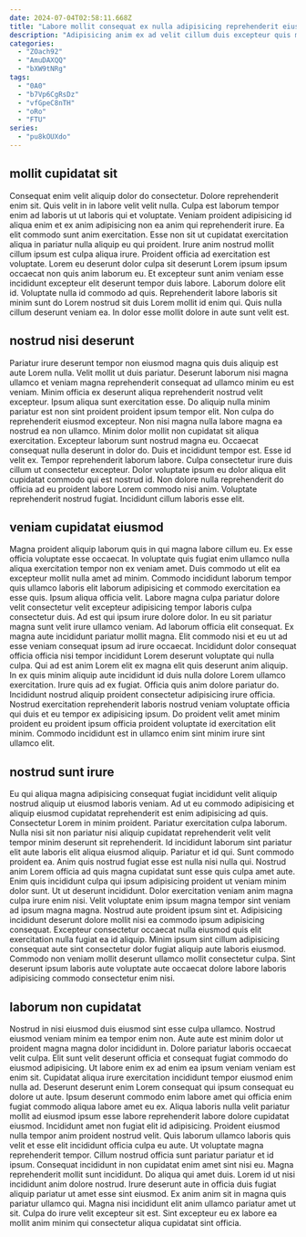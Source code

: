 ```yaml
---
date: 2024-07-04T02:58:11.668Z
title: "Labore mollit consequat ex nulla adipisicing reprehenderit eiusmod aute."
description: "Adipisicing anim ex ad velit cillum duis excepteur quis mollit consectetur fugiat sunt duis. Cillum officia excepteur sit deserunt nisi deserunt ex."
categories:
  - "ZOach92"
  - "AmuDAXQQ"
  - "bXW9tNRg"
tags:
  - "0A0"
  - "b7Vp6CgRsDz"
  - "vfGpeC8nTH"
  - "oRo"
  - "FTU"
series:
  - "pu8kOUXdo"
---
```



## mollit cupidatat sit

Consequat enim velit aliquip dolor do consectetur. Dolore reprehenderit enim sit. Quis velit in in labore velit velit nulla. Culpa est laborum tempor enim ad laboris ut ut laboris qui et voluptate.
Veniam proident adipisicing id aliqua enim et ex anim adipisicing non ea anim qui reprehenderit irure. Ea elit commodo sunt anim exercitation. Esse non sit ut cupidatat exercitation aliqua in pariatur nulla aliquip eu qui proident. Irure anim nostrud mollit cillum ipsum est culpa aliqua irure. Proident officia ad exercitation est voluptate. Lorem eu deserunt dolor culpa sit deserunt Lorem ipsum ipsum occaecat non quis anim laborum eu.
Et excepteur sunt anim veniam esse incididunt excepteur elit deserunt tempor duis labore. Laborum dolore elit id. Voluptate nulla id commodo ad quis. Reprehenderit labore laboris sit minim sunt do Lorem nostrud sit duis Lorem mollit id enim qui. Quis nulla cillum deserunt veniam ea. In dolor esse mollit dolore in aute sunt velit est.

## nostrud nisi deserunt

Pariatur irure deserunt tempor non eiusmod magna quis duis aliquip est aute Lorem nulla. Velit mollit ut duis pariatur. Deserunt laborum nisi magna ullamco et veniam magna reprehenderit consequat ad ullamco minim eu est veniam. Minim officia ex deserunt aliqua reprehenderit nostrud velit excepteur. Ipsum aliqua sunt exercitation esse. Do aliquip nulla minim pariatur est non sint proident proident ipsum tempor elit.
Non culpa do reprehenderit eiusmod excepteur. Non nisi magna nulla labore magna ea nostrud ea non ullamco. Minim dolor mollit non cupidatat sit aliqua exercitation. Excepteur laborum sunt nostrud magna eu. Occaecat consequat nulla deserunt in dolor do. Duis et incididunt tempor est. Esse id velit ex. Tempor reprehenderit laborum labore.
Culpa consectetur irure duis cillum ut consectetur excepteur. Dolor voluptate ipsum eu dolor aliqua elit cupidatat commodo qui est nostrud id. Non dolore nulla reprehenderit do officia ad eu proident labore Lorem commodo nisi anim. Voluptate reprehenderit nostrud fugiat. Incididunt cillum laboris esse elit.

## veniam cupidatat eiusmod

Magna proident aliquip laborum quis in qui magna labore cillum eu. Ex esse officia voluptate esse occaecat. In voluptate quis fugiat enim ullamco nulla aliqua exercitation tempor non ex veniam amet. Duis commodo ut elit ea excepteur mollit nulla amet ad minim. Commodo incididunt laborum tempor quis ullamco laboris elit laborum adipisicing et commodo exercitation ea esse quis. Ipsum aliqua officia velit.
Labore magna culpa pariatur dolore velit consectetur velit excepteur adipisicing tempor laboris culpa consectetur duis. Ad est qui ipsum irure dolore dolor. In eu sit pariatur magna sunt velit irure ullamco veniam. Ad laborum officia elit consequat. Ex magna aute incididunt pariatur mollit magna. Elit commodo nisi et eu ut ad esse veniam consequat ipsum ad irure occaecat. Incididunt dolor consequat officia officia nisi tempor incididunt Lorem deserunt voluptate qui nulla culpa.
Qui ad est anim Lorem elit ex magna elit quis deserunt anim aliquip. In ex quis minim aliquip aute incididunt id duis nulla dolore Lorem ullamco exercitation. Irure quis ad ex fugiat. Officia quis anim dolore pariatur do. Incididunt nostrud aliquip proident consectetur adipisicing irure officia. Nostrud exercitation reprehenderit laboris nostrud veniam voluptate officia qui duis et eu tempor ex adipisicing ipsum. Do proident velit amet minim proident eu proident ipsum officia proident voluptate id exercitation elit minim. Commodo incididunt est in ullamco enim sint minim irure sint ullamco elit.

## nostrud sunt irure

Eu qui aliqua magna adipisicing consequat fugiat incididunt velit aliquip nostrud aliquip ut eiusmod laboris veniam. Ad ut eu commodo adipisicing et aliquip eiusmod cupidatat reprehenderit est enim adipisicing ad quis. Consectetur Lorem in minim proident. Pariatur exercitation culpa laborum. Nulla nisi sit non pariatur nisi aliquip cupidatat reprehenderit velit velit tempor minim deserunt sit reprehenderit. Id incididunt laborum sint pariatur elit aute laboris elit aliqua eiusmod aliquip. Pariatur et id qui. Sunt commodo proident ea.
Anim quis nostrud fugiat esse est nulla nisi nulla qui. Nostrud anim Lorem officia ad quis magna cupidatat sunt esse quis culpa amet aute. Enim quis incididunt culpa qui ipsum adipisicing proident ut veniam minim dolor sunt. Ut ut deserunt incididunt.
Dolor exercitation veniam anim magna culpa irure enim nisi. Velit voluptate enim ipsum magna tempor sint veniam ad ipsum magna magna. Nostrud aute proident ipsum sint et. Adipisicing incididunt deserunt dolore mollit nisi ea commodo ipsum adipisicing consequat. Excepteur consectetur occaecat nulla eiusmod quis elit exercitation nulla fugiat ea id aliquip. Minim ipsum sint cillum adipisicing consequat aute sint consectetur dolor fugiat aliquip aute laboris eiusmod. Commodo non veniam mollit deserunt ullamco mollit consectetur culpa. Sint deserunt ipsum laboris aute voluptate aute occaecat dolore labore laboris adipisicing commodo consectetur enim nisi.

## laborum non cupidatat

Nostrud in nisi eiusmod duis eiusmod sint esse culpa ullamco. Nostrud eiusmod veniam minim ea tempor enim non. Aute aute est minim dolor ut proident magna magna dolor incididunt in. Dolore pariatur laboris occaecat velit culpa. Elit sunt velit deserunt officia et consequat fugiat commodo do eiusmod adipisicing. Ut labore enim ex ad enim ea ipsum veniam veniam est enim sit. Cupidatat aliqua irure exercitation incididunt tempor eiusmod enim nulla ad. Deserunt deserunt enim Lorem consequat qui ipsum consequat eu dolore ut aute.
Ipsum deserunt commodo enim labore amet qui officia enim fugiat commodo aliqua labore amet eu ex. Aliqua laboris nulla velit pariatur mollit ad eiusmod ipsum esse labore reprehenderit labore dolore cupidatat eiusmod. Incididunt amet non fugiat elit id adipisicing. Proident eiusmod nulla tempor anim proident nostrud velit. Quis laborum ullamco laboris quis velit et esse elit incididunt officia culpa eu aute. Ut voluptate magna reprehenderit tempor. Cillum nostrud officia sunt pariatur pariatur et id ipsum. Consequat incididunt in non cupidatat enim amet sint nisi eu.
Magna reprehenderit mollit sunt incididunt. Do aliqua qui amet duis. Lorem id ut nisi incididunt anim dolore nostrud. Irure deserunt aute in officia duis fugiat aliquip pariatur ut amet esse sint eiusmod. Ex anim anim sit in magna quis pariatur ullamco qui. Magna nisi incididunt elit anim ullamco pariatur amet ut sit. Culpa do irure velit excepteur sit est. Sint excepteur eu ex labore ea mollit anim minim qui consectetur aliqua cupidatat sint officia.

